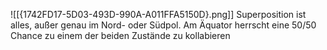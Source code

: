 ![[{1742FD17-5D03-493D-990A-A011FFA5150D}.png]]
Superposition ist alles, außer genau im Nord- oder Südpol. Am Äquator herrscht eine 50/50 Chance zu einem der beiden Zustände zu kollabieren